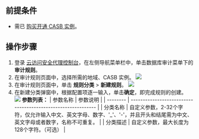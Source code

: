 ## 前提条件
- 需已 [购买开通 CASB 实例](https://cloud.tencent.com/document/product/1303/53298)。

## 操作步骤
1. 登录 [云访问安全代理控制台](https://console.cloud.tencent.com/casb)，在左侧导航菜单栏中，单击数据库审计菜单下的**审计规则**。
2. 在审计规则页面中，选择所需的地域、CASB 实例。
   ![](https://qcloudimg.tencent-cloud.cn/raw/b3d236ae1f07aff897829379d5a73fa0.png)
3. 在审计规则页面中，单击 **规则分类** > **新建规则**。
![](https://qcloudimg.tencent-cloud.cn/raw/32a2f45f85bc5096c18586c0cb8bc4c0.png)
4. 在新建分类弹窗中，根据配置项逐一输入，单击**确定**，即完成规则的创建。
   ![](https://qcloudimg.tencent-cloud.cn/raw/dc61836a13f58ae2f87ac13379dab51c.png)
   **参数列表：**
| 参数名称 | 参数说明                                                     |
| -------- | ------------------------------------------------------------ |
| 分类名称 | 自定义参数，2-32个字符，仅允许输入中文、英文字母、数字、'_'、'-'，并且开头和结尾需为中文、英文字母或者数字，名称不可重复。 |
| 分类描述 | 自定义参数，最大长度为128个字符。（可选）                    |
